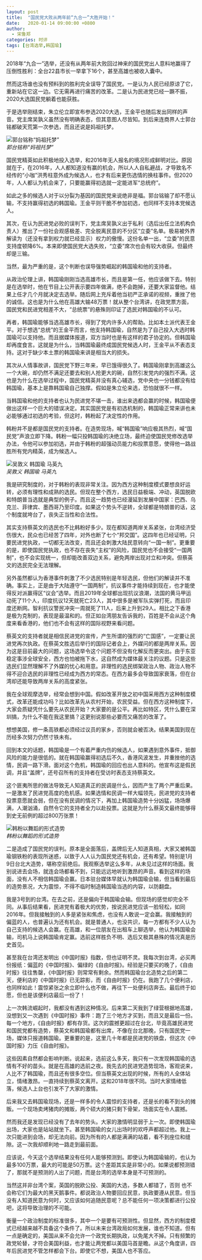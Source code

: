 ```yaml
---
layout: post
title:  "国民党大败从两年前“九合一”大胜开始！"
date:   2020-01-14 09:00:00 +0800
author: 
  - 宋鲁郑
categories: 时评
tags: [台湾选举,韩国瑜]
---
```

2018年“九合一”选举，还没有从两年前大败回过神来的国民党出人意料地赢得了压倒性胜利：全台22县市长一举拿下16个，甚至高雄也被收入囊中。

然而这场谁也没有预料到的胜利完全误导了国民党。一是认为人民已经原谅了它，重新站在它这一边。它无需再进行痛苦的改革。二是认为民进党已经一蹶不振，2020大选国民党躺着也能获胜。

于是选举刚结束，朱立伦立即宣布参选2020大选，王金平也随后发出同样的声音。党主席吴孰义虽然没有明确表态，但其意图人尽皆知。到后来连商界人士郭台铭都破天荒第一次参选，而且还说是妈祖托梦。

![郭台铭称“妈祖托梦”]({{site.url}}/assets/images/20200113101847398.jpeg)  
*郭台铭称“妈祖托梦”*

国民党精英如此积极地投入选举，和2016年无人报名的境况形成鲜明对比。原因就在于，在2016年，人人都知道没有赢的机会，所以人人自私避战，才导致名不经传的“小咖”洪秀柱意外成为候选人，也才有后来更伤选情的换柱事件。但2020年，人人都认为机会来了，只要能赢得初选就一定能进军“总统府”。

如此之多的候选人对于以分裂为基因的国民党来说绝非是福。郭台铭输了却不愿认输，不支持赢得初选的韩国瑜。王金平则干脆不参加初选，也同样不支持本党候选人。

其次，在认为民进党必败的误判下，党主席吴孰义出于私利（选后出任立法机构负责人）推出了一份社会观感极差、完全脱离民意的不分区“立委”名单。极易被外界解读为（还没有拿到权力就已经显示）权力的傲慢。这份名单一出，“立委”的民意支持度顿降6%。本来即使国民党大选失败，“立委”席次也会有较大收获。但最终却是三输。

当然，最为严重的是，这个判断也误导强势崛起的韩国瑜和他的支持者。

从政治伦理上讲，韩国瑜刚刚当选高雄市长，而且是第一任，他应该做下去。特别是在选举时，他在节目上公开表示要四年做满，绝不会跑掉，还要大家监督他。结果上任才几个月就决定去选举。随后网上充斥着他当初严正承诺的视频，重挫了他的诚信。这也是为什么他在高雄大输48万票！就从整个台湾讲，在政党票方面，国民党和民进党相差不大，“总统票”的悬殊则印证了选民对韩国瑜的不认可。

再者，韩国瑜能够当选高雄市长，得到了党内许多人的帮助。比如本土派代表王金平。对于想选“总统”的王金平而言，他支持韩国瑜，自然是为了自己投入大选时韩国瑜可以支持他。而且据媒体报道，双方当时也是有这样的君子协定的。但韩国瑜却再度食言。这就是为什么，当韩国瑜最终成国民党候选人时，王金平从不表态支持。这对于缺少本土票的韩国瑜来讲是相当大的损失。

其次从人情事故讲，国民党下野三年来，早已饿得很久了。韩国瑜刚拿到高雄这么一个大碗，却仍然不满足还要去和别人抢更大的碗，自然引发党内的强烈不满。这也是为什么在选举过程中，国民党精英并没有真心辅选，党中央也一分钱都没有给韩国瑜，基本上是靠韩国瑜自己独撑。假如是朱立伦来选，恐怕就很不一样。

当韩国瑜和他的支持者也认为民进党不堪一击，谁出来选都会赢的时候，韩国瑜便做出这样一个巨大的错误决定。其实国民党是有初选机制的，韩国瑜正常来讲也未必能够通过初选的考验，但这时，韩粉起了决定性的作用。

韩粉并不是都是国民党的支持者。在造势现场，喊“韩国瑜”响应极其热烈，喊“国民党”声浪立即下降。韩粉一幅只投韩国瑜的决绝立场，最终迫使国民党修改选举办法，令他可以参加初选，并由于韩粉的超强动员能力和投票意愿，使得他一路战胜所有党内精英，成为候选人。

![吴敦义 韩国瑜 马英九]({{site.url}}/assets/images/20200113102617186.jpg)  
*吴敦义 韩国瑜 马英九*

我是研究制度的，对于韩粉的表现非常关注。因为西方这种制度模式要想良好运转，必须有理性和成熟的选民。但现在整个西方，选民日益极端、冲动，英国脱欧和特朗普当选就是典型的例子。而且这一趋势也已经漫延到发展中国家：巴西、乌克兰、菲律宾、墨西哥乃至印度。如果这个势头不逆转，全球都是特朗普的话，这个制度就垮台了，丧失正当性和合法性。

其实支持蔡英文的选民也不比韩粉好多少。现在都知道两岸关系紧张，台湾经济受伤很大，民众也已经苦了四年，对外也断了七个“邦交国”。这四年也已经证明，只要民进党执政，一切都无法改变，而且还会刺激大陆民意转向“一国一制”。更重要的是，即使国民党执政，也不存在丧失“主权”的风险，国民党也不会接受“一国两制”，也不会实现统一，但却能改善双边关系，避免两岸出现对立和冲突。但蔡英文的选民完全无法理解。

另外虽然都认为香港事件刺激了不少选民特别是年轻选民，但他们的解读并不准确。事实上，正是由于大陆遵守“一国两制”，抗议事件才能持续到现在，也才能使得反对派赢得区“议会”选举。而且2019年全球都出现抗议浪潮，法国的黄马甲运动死了11个人，印度抗议12天就死亡23人，其中很多是被军队实弹打死，而且印度还断网。智利抗议警民冲突一周就死了11人，后来上升到29人。相比之下香港是极为克制的，表现是最温和的。但正如台湾朋友告诉我的，百姓是不会从这个角度来看香港的，他们也不会有这样的国际视野来看问题。

蔡英文的支持者就是相信民进党的宣传，产生所谓的强烈的“亡国感”，一定要让民进党再次执政。在蔡英文胜选后举行的国际记者会上，外媒问的都是两岸关系。因为这是目前最大的问题，这场选举令这个问题不但没有化解反而更突出。由于东亚稳定事涉全球安全，西方也怕被拖下水，这自然成为媒体最关注的议题。只是这些选民们显然理解不了外媒的忧心和用意。非理性的选民绑架政治人物、政治人物不得不迎合选民的非理性已经成为西方的常态。在西方最多会导致国家衰落，但在台湾却还能导致两岸关系的高度紧张。

我在全球观摩选举，经常会想到中国。假如改革开放之初中国采用西方这种制度模式，改革还能成功吗？比如改革先从农村开始，农民受益。但在西方这种制度下，大家会质疑凭什么要先从农民开始？大家要的是公平。再比如特区，凭什么要在深圳搞，为什么不能在我这里搞？这更别说那些必要而又痛苦的改革了。

想想美国，修一条高铁都必须经过议员的家乡，否则就会被否决。结果美国到现在历经多次努力仍然寸铁未有。

回到本文的话题，韩国瑜是一个有着严重内伤的候选人，如果遇到意外事件，抵御风险的能力是很低的。就在韩国瑜赢得初选后不久，香港风波发生，并重挫他的选情，民调一路下滑。面对这个危机，韩国瑜的回应也出人意料的。他宣布这是假民调，并且“盖牌”，还号召所有的支持者在受访时表态支持蔡英文。

这个匪夷所思的做法导致无人知道真正的民调是什么，因而产生了两个严重后果。一是激发了民进党高度的危机感。如果选情和民调一样大幅领先，民进党的支持者投票意愿就会弱，但在没有民调的情况下，再加上韩国瑜造势十分凶猛，场场爆满，人潮汹涌，自然令它的支持者全力以赴投票。这就是为什么蔡英文最终能够得到史无前例的超过800万张票！

![韩粉以舞蹈的形式造势]({{site.url}}/assets/images/20200113103347436.gif)  
*韩粉以舞蹈的形式造势*

二是造成了国民党的误判。原本是全面落后，盖牌后无人知道真相，大家又被韩国瑜钢铁粉的表现所迷惑，以致于人人认为国民党还有机会，还有希望。特别是1月9日台北大造势，堪称空前绝后。我观察选举这么多年，从未见过这样的场面。我别说进去会场，就连会场都看不到，只能远远地听到激昂的声音。看到这样的场面，没有人不相信韩国瑜会赢。日本驻台媒体早就认为韩国瑜会输，但当看到最后的造势景况，大为震惊，不得不临时制造韩国瑜当选的内容，以防翻盘。

我是3号到的台湾。在去之前，还是偏向于韩国瑜会输。但现场的感觉却完全不同。从事后结果看，民进党有着极大的优势，按说民进党应该一脸轻松，如同2016年。但我接触到的人多是紧张和焦虑，也没有人敢说一定会赢。我接触到的偏蓝的人，也普遍认为还有机会。就是普通人，也没共识，每一方都有不少人认为自己支持的候选人会赢。在高雄，和一位朋友在出租车上聊选举，他认为韩国瑜会输，司机马上说韩国瑜肯定赢。选前这样胜负不明、选后又极其悬殊的情况真是历史首见。

甚至我在台湾还发明出《中国时报》指数，但也证明不灵。我每次到台湾，必买两份报纸：偏蓝的《中国时报》、偏绿的《自由时报》。经验是只要买的晚了，《自由时报》往往售罄，《中国时报》则常常有剩余。然而韩国瑜台北造势之后的第二天，便利店的《中国时报》已无踪影，而《自由时报》仍在。我跑了几个便利店，也同样如此！震惊紧张之余立即什么也不做，再往下一处便利店奔去。最后终于如愿，但也是该便利店最后一份了！

上一次韩流崛起时，我都没有遇到这种情况。后来第二天我到了绿营根据地高雄，没想到又一次遇到《中国时报》事件：跑了三个地方才买到，而且又是最后一份。每一个地方，《自由时报》都有存货。这次的震撼更超过在台北，毕竟高雄民进党和国民党都有造势，蔡英文和韩国瑜都有出席，不像在台北那晚，只有国民党一场，媒体只报道韩国瑜。更重要的是，这里几十年都是民进党的铁盘，但这次《中国时报》力压《自由时报》。

这些因素自然都会影响判断。说起来，选前这么多天，我只有一次发现韩国瑜的选情有不好的苗头。就是在高雄的选前之夜。我先去的民进党造势现场，客观说来，人比不了韩国瑜，而且还有很多空位。但当蔡英文出现的时候，所有的人全体站立，情绪激昂。一直持续到蔡英文离开。这和2018年很不同。当时大家情绪低落，候选人上台也引发不了大家的激情。

后来我又去韩国瑜现场，还是一样多的令人震惊的支持者，还是长的看不到头的摊贩。一个现场卖烤猪肉的摊贩，两个硕大的猪只剩下骨架，场面实在令人震撼。

然而我还是发现已经没有了去年的势头。大家的激情明显弱于上一次。即使韩国瑜出场，大家也是站站就坐下。甚至韩国瑜的女儿出场时的欢呼声都超过他。我上一次只能进到会场，却无法向前。因为所有的人都是满满的站着，看不到座位和缝隙。这一次我却顺利地一路走到最前面。

应该说，今天这个选举结果没有任何人能够预测到。即使认为韩国瑜输的，也认为最多100万票，最大的可能是50万票。这个差距其实是非常小的。如果说都预测错了，那就不是预测的人出了问题，而是台湾的选举本身是不可预测的。

当然这并非台湾个案，英国的脱欧公投、美国的大选，多数人都错了，否则 也不会称它们为最大的黑天鹅事件。都说政治人物要回应民意，执政要遵从民意。但当没有人知道民意为何时，又应该如何追随民意呢？总不能任何一项决策都进行公投吧，这将导致治理的不可能。

衡量一个政治制度的标准很多，其中一个是要有可预测性。但显然，西方的制度模式已经越来越不具备这个条件了。所以未来台湾政局如何发展，谁也不知道。但有一点是确定的，美国从来不会允许一个政党长期执政，以免尾大不掉。只有频繁的政党轮替，才符合美国利益，也才能让两党都以美国马首是瞻。从这个角度讲，四年后民进党不管怎样都会下台。即使它不想，美国人也不答应。